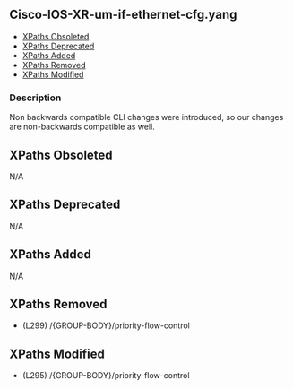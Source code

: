 ## Cisco-IOS-XR-um-if-ethernet-cfg.yang

- [XPaths Obsoleted](#xpaths-obsoleted)
- [XPaths Deprecated](#xpaths-deprecated)
- [XPaths Added](#xpaths-added)
- [XPaths Removed](#xpaths-removed)
- [XPaths Modified](#xpaths-modified)

### Description

Non backwards compatible CLI changes were introduced, so our changes are non-backwards compatible as well.

## XPaths Obsoleted

N/A

## XPaths Deprecated

N/A

## XPaths Added

N/A

## XPaths Removed

- (L299)	/{GROUP-BODY}/priority-flow-control

## XPaths Modified

- (L295)	/{GROUP-BODY}/priority-flow-control

